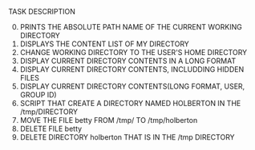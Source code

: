 TASK DESCRIPTION

0. PRINTS THE ABSOLUTE PATH NAME OF THE CURRENT WORKING DIRECTORY
1. DISPLAYS THE CONTENT LIST OF MY DIRECTORY
2. CHANGE WORKING DIRECTORY TO THE USER'S HOME DIRECTORY
3. DISPLAY CURRENT DIRECTORY CONTENTS IN A LONG FORMAT
4. DISPLAY CURRENT DIRECTORY CONTENTS, INCLUDDING HIDDEN FILES
5. DISPLAY CURRENT DIRECTORY CONTENTS(LONG FORMAT, USER, GROUP ID)
6. SCRIPT THAT CREATE A DIRECTORY NAMED HOLBERTON IN THE /tmp/DIRECTORY
7. MOVE THE FILE betty FROM /tmp/ TO /tmp/holberton
8. DELETE FILE betty
9. DELETE DIRECTORY holberton THAT IS IN THE /tmp DIRECTORY
